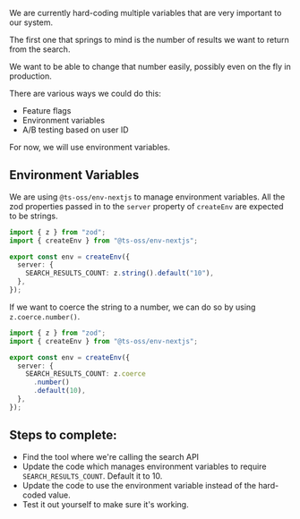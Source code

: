 We are currently hard-coding multiple variables that are very important to our system.

The first one that springs to mind is the number of results we want to return from the search.

We want to be able to change that number easily, possibly even on the fly in production.

There are various ways we could do this:

- Feature flags
- Environment variables
- A/B testing based on user ID

For now, we will use environment variables.

## Environment Variables

We are using `@ts-oss/env-nextjs` to manage environment variables. All the zod properties passed in to the `server` property of `createEnv` are expected to be strings.

```ts
import { z } from "zod";
import { createEnv } from "@ts-oss/env-nextjs";

export const env = createEnv({
  server: {
    SEARCH_RESULTS_COUNT: z.string().default("10"),
  },
});
```

If we want to coerce the string to a number, we can do so by using `z.coerce.number()`.

```ts
import { z } from "zod";
import { createEnv } from "@ts-oss/env-nextjs";

export const env = createEnv({
  server: {
    SEARCH_RESULTS_COUNT: z.coerce
      .number()
      .default(10),
  },
});
```

## Steps to complete:

- Find the tool where we're calling the search API
- Update the code which manages environment variables to require `SEARCH_RESULTS_COUNT`. Default it to 10.
- Update the code to use the environment variable instead of the hard-coded value.
- Test it out yourself to make sure it's working.
